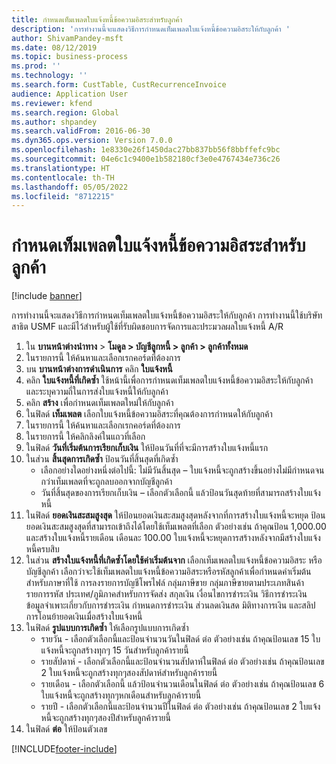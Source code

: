```yaml
---
title: กำหนดเท็มเพลตใบแจ้งหนี้ข้อความอิสระสำหรับลูกค้า
description: 'การทำงานนี้จะแสดงวิธีการกำหนดเท็มเพลตใบแจ้งหนี้ข้อความอิสระให้กับลูกค้า '
author: ShivamPandey-msft
ms.date: 08/12/2019
ms.topic: business-process
ms.prod: ''
ms.technology: ''
ms.search.form: CustTable, CustRecurrenceInvoice
audience: Application User
ms.reviewer: kfend
ms.search.region: Global
ms.author: shpandey
ms.search.validFrom: 2016-06-30
ms.dyn365.ops.version: Version 7.0.0
ms.openlocfilehash: 1e8330e26f1450dac27bb837bb56f8bbffefc9bc
ms.sourcegitcommit: 04e6c1c9400e1b582180cf3e0e4767434e736c26
ms.translationtype: HT
ms.contentlocale: th-TH
ms.lasthandoff: 05/05/2022
ms.locfileid: "8712215"
---
```

# <a name="assign-a-free-text-invoice-template-to-a-customer"></a>กำหนดเท็มเพลตใบแจ้งหนี้ข้อความอิสระสำหรับลูกค้า

[!include [banner](../../includes/banner.md)]

การทำงานนี้จะแสดงวิธีการกำหนดเท็มเพลตใบแจ้งหนี้ข้อความอิสระให้กับลูกค้า  การทำงานนี้ใช้บริษัทสาธิต USMF และมีไว้สำหรับผู้ใช้ที่รับผิดชอบการจัดการและประมวลผลใบแจ้งหนี้ A/R

1. ใน **บานหน้าต่างนำทาง** > **โมดูล > บัญชีลูกหนี้ > ลูกค้า > ลูกค้าทั้งหมด**
2. ในรายการนี้ ให้ค้นหาและเลือกเรกคอร์ดที่ต้องการ
3. บน **บานหน้าต่างการดำเนินการ** คลิก **ใบแจ้งหนี้**
4. คลิก **ใบแจ้งหนี้ที่เกิดซ้ำ** ใช้หน้านี้เพื่อการกำหนดเท็มเพลตใบแจ้งหนี้ข้อความอิสระให้กับลูกค้า และระบุความถี่ในการส่งใบแจ้งหนี้ให้กับลูกค้า  
5. คลิก **สร้าง** เพื่อกำหนดเท็มเพลตใหม่ให้กับลูกค้า
6. ในฟิลด์ **เท็มเพลต** เลือกใบแจ้งหนี้ข้อความอิสระที่คุณต้องการกำหนดให้กับลูกค้า
7. ในรายการนี้ ให้ค้นหาและเลือกเรกคอร์ดที่ต้องการ
8. ในรายการนี้ ให้คลิกลิงค์ในแถวที่เลือก
9. ในฟิลด์ **วันที่เริ่มต้นการเรียกเก็บเงิน** ให้ป้อนวันที่ที่จะมีการสร้างใบแจ้งหนี้แรก
10. ในส่วน **สิ้นสุดการเกิดซ้ำ** ป้อนวันที่สิ้นสุดที่เกิดซ้ำ  
    * เลือกอย่างใดอย่างหนึ่งต่อไปนี้: ไม่มีวันสิ้นสุด – ใบแจ้งหนี้จะถูกสร้างขึ้นอย่างไม่มีกำหนดจนกว่าเท็มเพลตที่จะถูกลบออกจากบัญชีลูกค้า
    * วันที่สิ้นสุดของการเรียกเก็บเงิน – เลือกตัวเลือกนี้ แล้วป้อนวันสุดท้ายที่สามารถสร้างใบแจ้งหนี้  
11. ในฟิลด์ **ยอดเงินสะสมสูงสุด** ให้ป้อนยอดเงินสะสมสูงสุดหลังจากที่การสร้างใบแจ้งหนี้จะหยุด ป้อนยอดเงินสะสมสูงสุดที่สามารถเข้าถึงได้โดยใช้เท็มเพลตที่เลือก  ตัวอย่างเช่น ถ้าคุณป้อน 1,000.00 และสร้างใบแจ้งหนี้รายเดือน เดือนละ 100.00 ใบแจ้งหนี้จะหยุดการสร้างหลังจากมีสร้างใบแจ้งหนี้ครบสิบ  
12. ในส่วน **สร้างใบแจ้งหนี้ที่เกิดซ้ำโดยใช้ค่าเริ่มต้นจาก** เลือกเท็มเพลตใบแจ้งหนี้ข้อความอิสระ หรือบัญชีลูกค้า เลือกว่าจะใช้เท็มเพลตใบแจ้งหนี้ข้อความอิสระหรือรหัสลูกค้าเพื่อกำหนดค่าเริ่มต้นสำหรับภาษาที่ใช้ การลงรายการบัญชีโพรไฟล์ กลุ่มภาษีขาย กลุ่มภาษีขายตามประเภทสินค้า รายการรหัส ประเทศ/ภูมิภาคสำหรับการจัดส่ง สกุลเงิน เงื่อนไขการชำระเงิน วิธีการชำระเงิน ข้อมูลจำเพาะเกี่ยวกับการชำระเงิน กำหนดการชำระเงิน ส่วนลดเงินสด มิติทางการเงิน และสลิปการโอนย้ายอดเงินเมื่อสร้างใบแจ้งหนี้  
13. ในฟิลด์ **รูปแบบการเกิดซ้ำ** ให้เลือกรูปแบบการเกิดซ้ำ
    + รายวัน - เลือกตัวเลือกนี้และป้อนจำนวนวันในฟิลด์ ต่อ  ตัวอย่างเช่น ถ้าคุณป้อนเลข 15 ใบแจ้งหนี้จะถูกสร้างทุกๆ 15 วันสำหรับลูกค้ารายนี้ 
    + รายสัปดาห์ - เลือกตัวเลือกนี้และป้อนจำนวนสัปดาห์ในฟิลด์ ต่อ  ตัวอย่างเช่น ถ้าคุณป้อนเลข 2 ใบแจ้งหนี้จะถูกสร้างทุกๆสองสัปดาห์สำหรับลูกค้ารายนี้ 
    + รายเดือน - เลือกตัวเลือกนี้ แล้วป้อนจำนวนเดือนในฟิลด์ ต่อ  ตัวอย่างเช่น ถ้าคุณป้อนเลข 6 ใบแจ้งหนี้จะถูกสร้างทุกๆหกเดือนสำหรับลูกค้ารายนี้ 
    + รายปี - เลือกตัวเลือกนี้และป้อนจำนวนปีในฟิลด์ ต่อ  ตัวอย่างเช่น ถ้าคุณป้อนเลข 2 ใบแจ้งหนี้จะถูกสร้างทุกๆสองปีสำหรับลูกค้ารายนี้  
14. ในฟิลด์ **ต่อ** ให้ป้อนตัวเลข



[!INCLUDE[footer-include](../../../includes/footer-banner.md)]
